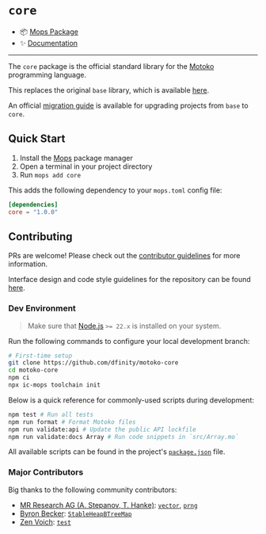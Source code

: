 # `core`

* 📦 [Mops Package](https://mops.one/core)
* ✨ [Documentation](https://internetcomputer.org/docs/motoko/core)

---

The `core` package is the official standard library for the [Motoko](https://github.com/dfinity/motoko) programming language. 

This replaces the original `base` library, which is available [here](https://github.com/dfinity/motoko-base). 

An official [migration guide](https://internetcomputer.org/docs/motoko/base-core-migration) is available for upgrading projects from `base` to `core`.

## Quick Start

1. Install the [Mops](https://docs.mops.one/quick-start) package manager
2. Open a terminal in your project directory
3. Run `mops add core`

This adds the following dependency to your `mops.toml` config file:

```toml
[dependencies]
core = "1.0.0"
```

## Contributing

PRs are welcome! Please check out the [contributor guidelines](https://github.com/dfinity/motoko-core/blob/main/.github/CONTRIBUTING.md) for more information.

Interface design and code style guidelines for the repository can be found [here](https://github.com/dfinity/motoko-core/blob/main/Styleguide.md).

### Dev Environment

> Make sure that [Node.js](https://nodejs.org/en/) `>= 22.x` is installed on your system.

Run the following commands to configure your local development branch:

```sh
# First-time setup
git clone https://github.com/dfinity/motoko-core
cd motoko-core
npm ci
npx ic-mops toolchain init
```

Below is a quick reference for commonly-used scripts during development:

```sh
npm test # Run all tests
npm run format # Format Motoko files
npm run validate:api # Update the public API lockfile
npm run validate:docs Array # Run code snippets in `src/Array.mo`
```

All available scripts can be found in the project's [`package.json`](https://github.com/dfinity/motoko-core/blob/main/package.json) file.

### Major Contributors

Big thanks to the following community contributors:

* [MR Research AG (A. Stepanov, T. Hanke)](https://github.com/research-ag): [`vector`](https://github.com/research-ag/vector), [`prng`](https://github.com/research-ag/prng)
* [Byron Becker](https://github.com/ByronBecker): [`StableHeapBTreeMap`](https://github.com/canscale/StableHeapBTreeMap)
* [Zen Voich](https://github.com/ZenVoich): [`test`](https://github.com/ZenVoich/test)

